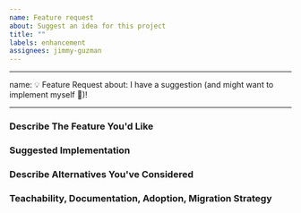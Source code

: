 ```yaml
---
name: Feature request
about: Suggest an idea for this project
title: ""
labels: enhancement
assignees: jimmy-guzman
---
```


---

name: 💡 Feature Request
about: I have a suggestion (and might want to implement myself 🙂)!

---

### Describe The Feature You'd Like

### Suggested Implementation

### Describe Alternatives You've Considered

### Teachability, Documentation, Adoption, Migration Strategy
